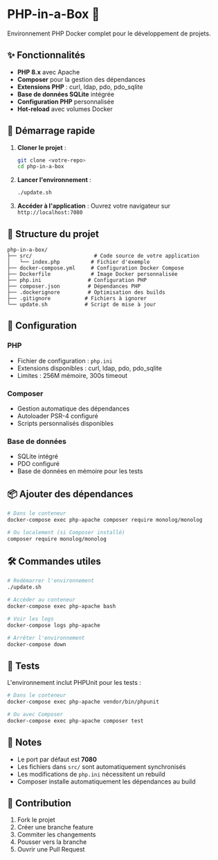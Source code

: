 # PHP-in-a-Box 🚀

Environnement PHP Docker complet pour le développement de projets.

## ✨ Fonctionnalités

- **PHP 8.x** avec Apache
- **Composer** pour la gestion des dépendances
- **Extensions PHP** : curl, ldap, pdo, pdo_sqlite
- **Base de données SQLite** intégrée
- **Configuration PHP** personnalisée
- **Hot-reload** avec volumes Docker

## 🚀 Démarrage rapide

1. **Cloner le projet** :
   ```bash
   git clone <votre-repo>
   cd php-in-a-box
   ```

2. **Lancer l'environnement** :
   ```bash
   ./update.sh
   ```

3. **Accéder à l'application** :
   Ouvrez votre navigateur sur `http://localhost:7080`

## 📁 Structure du projet

```
php-in-a-box/
├── src/                    # Code source de votre application
│   └── index.php          # Fichier d'exemple
├── docker-compose.yml     # Configuration Docker Compose
├── Dockerfile             # Image Docker personnalisée
├── php.ini               # Configuration PHP
├── composer.json         # Dépendances PHP
├── .dockerignore         # Optimisation des builds
├── .gitignore           # Fichiers à ignorer
└── update.sh            # Script de mise à jour
```

## 🔧 Configuration

### PHP
- Fichier de configuration : `php.ini`
- Extensions disponibles : curl, ldap, pdo, pdo_sqlite
- Limites : 256M mémoire, 300s timeout

### Composer
- Gestion automatique des dépendances
- Autoloader PSR-4 configuré
- Scripts personnalisés disponibles

### Base de données
- SQLite intégré
- PDO configuré
- Base de données en mémoire pour les tests

## 📦 Ajouter des dépendances

```bash
# Dans le conteneur
docker-compose exec php-apache composer require monolog/monolog

# Ou localement (si Composer installé)
composer require monolog/monolog
```

## 🛠️ Commandes utiles

```bash
# Redémarrer l'environnement
./update.sh

# Accéder au conteneur
docker-compose exec php-apache bash

# Voir les logs
docker-compose logs php-apache

# Arrêter l'environnement
docker-compose down
```

## 🧪 Tests

L'environnement inclut PHPUnit pour les tests :

```bash
# Dans le conteneur
docker-compose exec php-apache vendor/bin/phpunit

# Ou avec Composer
docker-compose exec php-apache composer test
```

## 📝 Notes

- Le port par défaut est **7080**
- Les fichiers dans `src/` sont automatiquement synchronisés
- Les modifications de `php.ini` nécessitent un rebuild
- Composer installe automatiquement les dépendances au build

## 🤝 Contribution

1. Fork le projet
2. Créer une branche feature
3. Commiter les changements
4. Pousser vers la branche
5. Ouvrir une Pull Request
